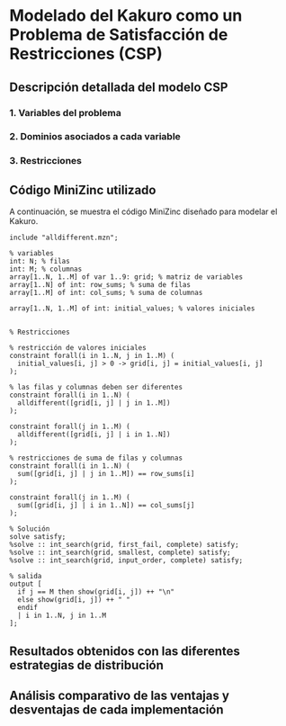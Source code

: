 # Modelado del Kakuro como un Problema de Satisfacción de Restricciones (CSP)


## Descripción detallada del modelo CSP

### 1. Variables del problema


### 2. Dominios asociados a cada variable


### 3. Restricciones


## Código MiniZinc utilizado

A continuación, se muestra el código MiniZinc diseñado para modelar el Kakuro.

```minizinc
include "alldifferent.mzn";

% variables
int: N; % filas
int: M; % columnas
array[1..N, 1..M] of var 1..9: grid; % matriz de variables
array[1..N] of int: row_sums; % suma de filas
array[1..M] of int: col_sums; % suma de columnas

array[1..N, 1..M] of int: initial_values; % valores iniciales


% Restricciones

% restricción de valores iniciales
constraint forall(i in 1..N, j in 1..M) (
  initial_values[i, j] > 0 -> grid[i, j] = initial_values[i, j]
);

% las filas y columnas deben ser diferentes
constraint forall(i in 1..N) (
  alldifferent([grid[i, j] | j in 1..M])
);

constraint forall(j in 1..M) (
  alldifferent([grid[i, j] | i in 1..N])
);

% restricciones de suma de filas y columnas
constraint forall(i in 1..N) (
  sum([grid[i, j] | j in 1..M]) == row_sums[i]
);

constraint forall(j in 1..M) (
  sum([grid[i, j] | i in 1..N]) == col_sums[j]
);

% Solución
solve satisfy;
%solve :: int_search(grid, first_fail, complete) satisfy;
%solve :: int_search(grid, smallest, complete) satisfy;
%solve :: int_search(grid, input_order, complete) satisfy;

% salida
output [
  if j == M then show(grid[i, j]) ++ "\n"
  else show(grid[i, j]) ++ " "
  endif
  | i in 1..N, j in 1..M
];
```

## Resultados obtenidos con las diferentes estrategias de distribución


## Análisis comparativo de las ventajas y desventajas de cada implementación
